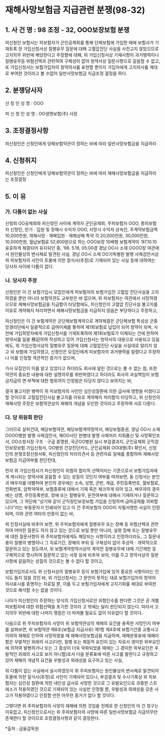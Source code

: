 # 재해사망보험금 지급관련 분쟁(98-32)

## 1. 사 건 명 : 98 조정 - 32, OOO보장보험 분쟁

피신청인 보험사는 피보험자가 군인공제회를 통해 단체보험에 가입한 때에 보험사가 기재토록 한 가입신청서상 질병유무 질문에 대해 고혈압진단 사실을 사전고지 않았으므로 고지의무 위반에 해당한다고 주장함에 대해, 위 가입신청서상 기재사항이 과거병력이나 질병유무등 위험선택과 관련하여 구체성이 없어 청약서상 질문사항으로 갈음할 수 없고, 또 가입신청서는 보험가입자의 청약의사를 표현할 뿐이지 가입자에게 고지의사를 제대로 부여한 것이라고 볼 수없어 일반사망보험금 지급조정 결정을 하다.



## 2. 분쟁당사자                                               
신  청  인 
       성  명 : OOO 

피  신  청  인 
       성  명 : OO생명보험(주) 사장


## 3. 조정결정사항
피신청인은 신청인에게 당해보험약관이 정하는 바에 따라 일반사망보험금을 지급하라


## 4. 신청취지
피신청인은 신청인에게 당해보험약관이 정하는 바에 따라 재해사망보험금을 지급하라는 조정결정


## 5. 이    유

### 가. 다툼이 없는 사실
신청외 OO공제회와 피신청인 사이에 계약자 군인공제회, 주피보험자 OOO, 종피보험자 신청인, 만기ㆍ입원 및 장해시 수익자 OOO, 사망시 수익자 상속인, 주계약보험금액 10,000천원, 재해사망ㆍ재해입원ㆍ재해상해 특약 각 20,000천원, 30,000천원, 10,000천원, 월납보험료 52,600원으로 하는 OOO보장 10배형 보험계약이 ‘97.10.10 유효하게 체결되어 유지되던 중, ’98. 5.16, 05:00경 경남 OO시 소재 OOOO장 여관에서 원인불상의 변사체로 발견된 사실, 경남 OO시 소재 OO기독병원 발행 사체검안서상 위 피보험자의 사인이 토물에 의한 질식사(추정)로 기재되어 있는 사실 등에 대하여는 당사자 사이에 다툼이 없다.


### 나. 당사자 주장

신청인은 이 건 보험가입시 모집인에게 피보험자의 보험가입전 고혈압 진단사실을 고지하였을 뿐만 아니라 보험약관도 교부받은 바 없으며, 위 피보험자는 여관에서 사망하였으므로 재해사망보험금을 지급함이 타당함에도, 피신청인이 고혈압 진단사실 불고지를 이유로 계약해지 처리하면서 재해사망보험금을 지급하지 않음은 부당하다고 주장하고,

피신청인은 이 건 보험계약은 군단체보험계약으로 계약체결은 군단체보험 특성상 군중앙경리단에서 일괄적으로 급여이체를 통하여 제1회보험료 납입이 되어 청약이 되며, 사전에 가입희망자에게 가입신청서를 기재토록하여 제1회보험료가 이체되는 건에 한하여 청약서를 일괄 移記하여 작성하고 있어 가입신청서는 청약서의 대용으로 사용되고 있음에도, 위 가입신청서상의 질병유무 질문에 대해 고혈압진단 사실을 사실대로 알리지 않고 위 보험에 가입하였고, 신청인은 모집인에게 피보험자의 과거병력을 알렸다고 주장하나 이를 인정할 객관적인 증거가 없으며,

가사 모집인이 이를 알고 있었다고 하더라도 회사에 알린 것으로는 볼 수 없는 점, 또한 약관의 중요한 내용에 대한 설명의무를 위반하였다고 하더라도 회사의 과실책임이 보험금지급의 면‧부책에 대한 범위까지 인정됨은 타당치 않다고 보여지는 바,

결국 불고지한 병력이 위 피보험자의 사인인 심인성질환에 의한 급사에 영향을 미쳤다고 할 것이므로 고혈압진단사실 불고지를 이유로 계약해지 처리함이 타당하고, 위 신청인의 재해사망 주장은 보험약관상의 재해의 개념을 오인한 것이라고 주장하여 서로 다툰다.


### 다. 당 위원회 판단
그러므로 살피건대, 해당보험약관, 해당보험계약청약서, 해당보험증권, 경남 OO시 소재 OOOO병원 발행 사체검안서, 제OO사단 헌병대 발행 사체처리 지휘품신 및 사망확인조서, OO소방서장 구조ㆍ구급 증명원, 국군OO병원 실시 부검결과지, 군인공제회 군직장인보장보험 가입신청서, OO병원 건강진단카드, 군인공제회 OO대행(주) 확인서, 신청인의 분쟁조정신청서류, 피신청인의 처리의견서 등 관련자료 일체를 종합하여 재해사망보험금 지급여부를 판단컨대,

먼저 위 가입신청서가 피신청인이 위험의 합리적 선택이라는 기준으로서 보험가입자에게 제시되는 청약서에 갈음할 수 있는 성질의 것인지 여부를 따져보면, 동 신청서는 본인과 배우자를 대별하여 본인의 경우에는 소속, 성명, 군번, 계급, 주민등록번호, 월보험료, 전화번호, 암특약여부, 보험종류에 대해서 기재 혹은 체크하게 되어 있고, 배우자의 경우에는 성명, 주민등록번호, 장애 또는 질병유무, 운전여부에 대해서 기재하거나 질문하고 있으며, 그 하단에 “상기와 같이 군직장인보장보험 가입을 신청하며 급여공제를 의뢰합니다”라는 부동문자가 인쇄되어 있고 이 건 주피보험자 OOO이 자필서명한 사실이 인정되며, 이와 관련 여타의 반증이 없는 바, 

위 인정사실에 비추어 보면, 위 주피보험자에게 질병유무 또는 장해 등 위험선택과 관련하여 어떠한 질문도 하지 않고 있는 것으로 보일 뿐만 아니라, 설령 장해 또는 질병유무에 대한 질문사항이 위 주피보험자에게도 해당되는 사항이라고 인정하더라도, 그 질문내용이 질병의 병명이나 그 치료기간, 장해의 부위 등 구체성이 없이 추상적ㆍ개략적으로 질문하고 있는 정도여서, 위 보험계약청약서상의 계약전 질병유무에 대해 기간제한 등 구체적으로 명시하여 질문하고 있는 사정 등에 비추어 보아, 이를 두고 청약서상의 질문사항에 갈음하는 성질의 것으로는 볼 수 없다 할 것이고,

보험가입자로서도 위 신청서상의 질병유무 등이 보험가입에 있어 중요한 사항이라는 인식도 들지 않을 것인 바, 위 가입신청서는 그 문언이 뜻하는 대로 보험가입자의 청약의 의사표시를 증명하는 자료일 뿐, 이를 두고 보험가입자에게 고지기회를 제대로 부여한 것으로 해석할 수는 없을 것이다.

나아가 피신청인이 주장하는 양식의 가입신청서로만 위험인수를 한다면 그것은 곧 개별 피보험자에 대한 위험선택을 포기한 것이라 고 밖에는 달리 판단되지 않는다. 따라서 고지의무 위반에 대한 나머지 쟁점은 더 따져볼 필요도 없이 이유없다 할 것이다.

다음으로 위 주피보험자의 사망이 위 보험약관상의 재해의 요건을 충족한 사망인지 여부를 살펴보면, 위 보험약관 제8조(보험금 지급사유) 제1항 제4호에 보험기간중 교통사고 이외의 재해로 인하여 사망하였을 때 재해사망보험금을 지급하며, 재해분류표에 재해라 함은 우발적인 외래의 사고(다만, 질병 또는 체질적 요인이 있는 자로서 경미한 외부요인에 의하여 발병하거나 또는 그 증상이 더욱 악화되었을 때에는 그 경미한 외부요인은 우발적인 외래의 사고로 보지 아니함)로서 다음 분류표에 따른 사고를 말한다고 규정하고 있어 재해의 개념적 요건을 우발성과 외래성을 요구하고 있는 사실,

위 다툼이 없는 사실에서 설시하였듯이 위 주피보험자는 원인불상의 변사체로 발견되어 토물에 의한 질식사(추정)로 사인이 기재되어 있으나, 부검결과 및 수사기록상 위 피보험자는 심인성 질환에 의한 내인성 급사로 사망한 것으로 그 유발요인으로 과중한 스트레스가 작용하였던 것으로 기재되어 있는 사실만 인정될 뿐, 우발성과 외래성을 갖춘 사고가 작용하였다고 인정할 만한 아무런 증거가 없다 할 것이다.

그렇다면 위 주피보험자의 사망이 재해에 의한 것임을 전제로 한 신청인의 이 건 청구는 이유없고, 피신청인으로서는 위 주피보험자의 사망에 따른 일반사망보험금 지급의무만 존재한다 할 것이므로 조정결정사항과 같이 결정한다.

*출처 : 금융감독원
